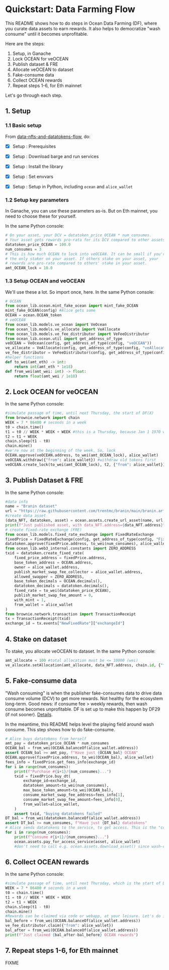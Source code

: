 # Quickstart: Data Farming Flow

This README shows how to do steps in Ocean Data Farming (DF), where you curate data assets to earn rewards. It also helps to democratize "wash consume" until it becomes unprofitable.

Here are the steps:

1. Setup, in Ganache
2. Lock OCEAN for veOCEAN
3. Publish dataset & FRE
4. Allocate veOCEAN to dataset
5. Fake-consume data
6. Collect OCEAN rewards
7. Repeat steps 1-6, for Eth mainnet

Let's go through each step.

## 1. Setup

### 1.1 Basic setup

From [data-nfts-and-datatokens-flow](data-nfts-and-datatokens-flow.md), do:
- [x] Setup : Prerequisites
- [x] Setup : Download barge and run services
- [x] Setup : Install the library
- [x] Setup : Set envvars
- [x] Setup : Setup in Python, including `ocean` and `alice_wallet`


### 1.2 Setup key parameters

In Ganache, you can use these parameters as-is. But on Eth mainnet, you need to choose these for yourself.

In the same Python console:
```python
# On your asset, your DCV = datatoken_price_OCEAN * num_consumes.
# Your asset gets rewards pro-rata for its DCV compared to other assets' DCVs. 
datatoken_price_OCEAN = 100.0
num_consumes = 3
# This is how much OCEAN to lock into veOCEAN. It can be small if you're
# the only staker on your asset. If others stake on your asset, your
# rewards are pro-rate compared to others' stake in your asset.
amt_OCEAN_lock = 10.0
```


### 1.3 Setup OCEAN and veOCEAN

We'll use these a lot. So import once, here. 
In the same Python console:
```python
# OCEAN
from ocean_lib.ocean.mint_fake_ocean import mint_fake_OCEAN
mint_fake_OCEAN(config) #Alice gets some
OCEAN = ocean.OCEAN_token
# veOCEAN
from ocean_lib.models.ve_ocean import VeOcean
from ocean_lib.models.ve_allocate import VeAllocate
from ocean_lib.models.ve_fee_distributor import VeFeeDistributor
from ocean_lib.ocean.util import get_address_of_type
veOCEAN = VeOcean(config, get_address_of_type(config, "veOCEAN"))
ve_allocate = VeAllocate(config, get_address_of_type(config, "veAllocate"))
ve_fee_distributor = VeFeeDistributor(config, get_address_of_type(config, "veFeeDistributor"))
#helper functions
def to_wei(amt_eth) -> int:
    return int(amt_eth * 1e18)
def from_wei(amt_wei: int) -> float:
    return float(amt_wei / 1e18)
```


## 2. Lock OCEAN for veOCEAN

In the same Python console:
```python
#simulate passage of time, until next Thursday, the start of DF(X)
from brownie.network import chain
WEEK = 7 * 86400 # seconds in a week
t0 = chain.time()
t1 = t0 // WEEK * WEEK + WEEK #this is a Thursday, because Jan 1 1970 was
t2 = t1 + WEEK
chain.sleep(t1 - t0) 
chain.mine()
#we're now at the beginning of the week. So, lock
OCEAN.approve(veOCEAN.address, to_wei(amt_OCEAN_lock), alice_wallet)
veOCEAN.withdraw({"from": alice_wallet}) #withdraw old tokens first
veOCEAN.create_lock(to_wei(amt_OCEAN_lock), t2, {"from": alice_wallet})
```


## 3. Publish Dataset & FRE

In the same Python console:
```python
#data info
name = "Branin dataset"
url = "https://raw.githubusercontent.com/trentmc/branin/main/branin.arff"
#create data asset
(data_NFT, datatoken, asset) = ocean.assets.create_url_asset(name, url, alice_wallet, wait_for_aqua=False)
print(f"Just published asset, with data_NFT.address={data_NFT.address}")
# create fixed-rate exchange (FRE)
from ocean_lib.models.fixed_rate_exchange import FixedRateExchange
fixedPrice = FixedRateExchange(config, get_address_of_type(config, "FixedPrice"))
datatoken.approve(fixedPrice.address, to_wei(num_consumes), alice_wallet)
from ocean_lib.web3_internal.constants import ZERO_ADDRESS
txid = datatoken.create_fixed_rate(
    fixed_price_address = fixedPrice.address,
    base_token_address = OCEAN.address,
    owner = alice_wallet.address,
    publish_market_swap_fee_collector = alice_wallet.address,
    allowed_swapper = ZERO_ADDRESS,
    base_token_decimals = OCEAN.decimals(),
    datatoken_decimals = datatoken.decimals(),
    fixed_rate = to_wei(datatoken_price_OCEAN),
    publish_market_swap_fee_amount = 0,
    with_mint = 1,
    from_wallet = alice_wallet
)
from brownie.network.transaction import TransactionReceipt
tx = TransactionReceipt(txid)
exchange_id = tx.events["NewFixedRate"]["exchangeId"]
```


## 4. Stake on dataset

To stake, you allocate veOCEAN to dataset. In the same Python console:
```python
amt_allocate = 100 #total allocation must be <= 10000 (wei)
ve_allocate.setAllocation(amt_allocate, data_NFT.address, chain.id, {"from": alice_wallet})
```

## 5. Fake-consume data

"Wash consuming" is when the publisher fake-consumes data to drive data consume volume (DCV) to get more rewards. Not healthy for the ecosystem long-term. Good news: if consume fee > weekly rewards, then wash consume becomes unprofitable. DF is set up to make this happen by DF29 (if not sooner). [Details](https://twitter.com/trentmc0/status/1587527525529358336).

In the meantime, this README helps level the playing field around wash consume. This step shows how to do fake-consume.

```python
# Alice buys datatokens from herself
amt_pay = datatoken_price_OCEAN * num_consumes
OCEAN_bal = from_wei(OCEAN.balanceOf(alice_wallet.address))
assert OCEAN_bal >= amt_pay, f"Have just {OCEAN_bal} OCEAN"
OCEAN.approve(fixedPrice.address, to_wei(OCEAN_bal), alice_wallet)
fees_info = fixedPrice.get_fees_info(exchange_id)
for i in range(num_consumes):
    print(f"Purchase #{i+1}/{num_consumes}...")
    txid = fixedPrice.buy_dt(
        exchange_id=exchange_id,
    	datatoken_amount=to_wei(num_consumes),
    	max_base_token_amount=to_wei(OCEAN_bal),
    	consume_market_swap_fee_address=fees_info[1],
    	consume_market_swap_fee_amount=fees_info[0],
    	from_wallet=alice_wallet,
    )
    assert txid, "buying datatokens failed"
DT_bal = from_wei(datatoken.balanceOf(alice_wallet.address))
assert DT_bal >= num_consumes, f"Have just {DT_bal} datatokens"
# Alice sends datatokens to the service, to get access. This is the "consume".
for i in range(num_consumes):
    print(f"Consume #{i+1}/{num_consumes}...")
    ocean.assets.pay_for_access_service(asset, alice_wallet)
    #don't need to call e.g. ocean.assets.download_asset() since wash-consuming
```

## 6. Collect OCEAN rewards

In the same Python console:

```python
#simulate passage of time, until next Thursday, which is the start of DF(X+1)
WEEK = 7 * 86400 # seconds in a week
t0 = chain.time()
t1 = t0 // WEEK * WEEK + WEEK
t2 = t1 + WEEK
chain.sleep(t1 - t0) 
chain.mine()
#Rewards can be claimed via code or webapp, at your leisure. Let's do it now.
bal_before = from_wei(OCEAN.balanceOf(alice_wallet.address))
ve_fee_distributor.claim({"from": alice_wallet})
bal_after = from_wei(OCEAN.balanceOf(alice_wallet.address))
print(f"Just claimed {bal_after-bal_before} OCEAN rewards") 
```

## 7. Repeat steps 1-6, for Eth mainnet

FIXME

